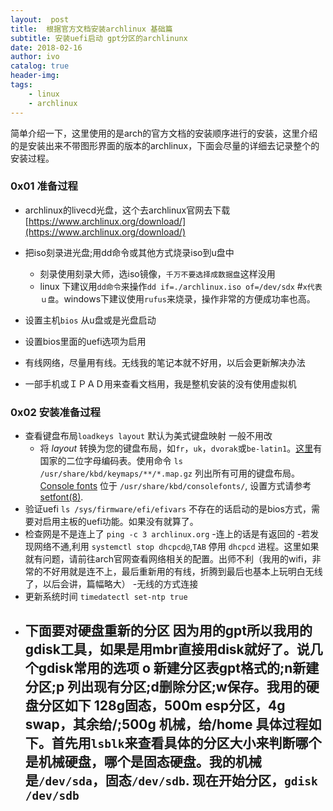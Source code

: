 ```yaml
---
layout:  post
title:  根据官方文档安装archlinux 基础篇
subtitle: 安装uefi启动 gpt分区的archlinunx
date: 2018-02-16
author: ivo
catalog: true
header-img:
tags:
    - linux
    - archlinux
---
```

简单介绍一下，这里使用的是arch的官方文档的安装顺序进行的安装，这里介绍的是安装出来不带图形界面的版本的archlinux，下面会尽量的详细去记录整个的安装过程。

### 0x01 准备过程
- archlinux的livecd光盘，这个去archlinux官网去下载[https://www.archlinux.org/download/](https://www.archlinux.org/download/)
- 把iso刻录进光盘;用dd命令或其他方式烧录iso到u盘中
  - 刻录使用刻录大师，选iso镜像，`千万不要选择成数据盘`这样没用
  - linux 下建议用`dd命令`来操作`dd if=./archlinux.iso of=/dev/sdx` #`x代表ｕ盘`。windows下建议使用`rufus`来烧录，操作非常的方便成功率也高。

- 设置主机`bios` 从u盘或是光盘启动
- 设置bios里面的uefi选项为启用
- 有线网络，尽量用有线。无线我的笔记本就不好用，以后会更新解决办法
- 一部手机或ＩＰＡＤ用来查看文档用，我是整机安装的没有使用虚拟机

### 0x02 安装准备过程
- 查看键盘布局`loadkeys layout` 默认为美式键盘映射 一般不用改
  - 将 _layout_ 转换为您的键盘布局，如`fr`，`uk`，`dvorak`或`be-latin1`。[这里](https://en.wikipedia.org/wiki/ISO_3166-1_alpha-2#Officially_assigned_code_elements "wikipedia:ISO 3166-1 alpha-2")有国家的二位字母编码表。使用命令 `ls /usr/share/kbd/keymaps/**/*.map.gz` 列出所有可用的键盘布局。[Console fonts](https://wiki.archlinux.org/index.php/Console_fonts "Console fonts") 位于 `/usr/share/kbd/consolefonts/`, 设置方式请参考 [setfont(8)](https://jlk.fjfi.cvut.cz/arch/manpages/man/setfont.8).
- 验证uefi `ls /sys/firmware/efi/efivars` 不存在的话启动的是bios方式，需要对启用主板的uefi功能。如果没有就算了。
- 检查网是不是连上了 `ping -c 3 archlinux.org` 
  -连上的话是有返回的
  -若发现网络不通,利用 `systemctl stop dhcpcd@`,`TAB` 停用 `dhcpcd` 进程。这里如果就有问题，请前往arch官网查看网络相关的配置。出师不利（我用的wifi，非常的不好用就是连不上，最后重新用的有线，折腾到最后也基本上玩明白无线了，以后会讲，篇幅略大）
    -无线的方式连接
- 更新系统时间 `timedatectl set-ntp true`
- 下面要对硬盘重新的分区 因为用的gpt所以我用的gdisk工具，如果是用mbr直接用disk就好了。说几个gdisk常用的选项 o 新建分区表gpt格式的;n新建分区;p 列出现有分区;d删除分区;w保存。我用的硬盘分区如下 128g固态，500m esp分区，4g swap，其余给/;500g 机械，给/home
 具体过程如下。首先用`lsblk`来查看具体的分区大小来判断哪个是机械硬盘，哪个是固态硬盘。我的机械是`/dev/sda`，固态`/dev/sdb`. 现在开始分区，`gdisk /dev/sdb`
  -

